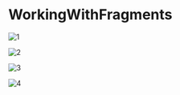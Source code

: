 # WorkingWithFragments
 
![1](https://github.com/nech14/WorkingWithFragments/assets/113244483/e33ad99b-d93e-416c-a3ba-2c831bef840b)

![2](https://github.com/nech14/WorkingWithFragments/assets/113244483/85feb6d9-5422-4fd7-892d-3f4a0c31941c)

![3](https://github.com/nech14/WorkingWithFragments/assets/113244483/1a938d8f-2dab-4091-96cd-9a2745900eca)

![4](https://github.com/nech14/WorkingWithFragments/assets/113244483/98b105ad-7f12-427e-a7be-e29017f3fa4c)
